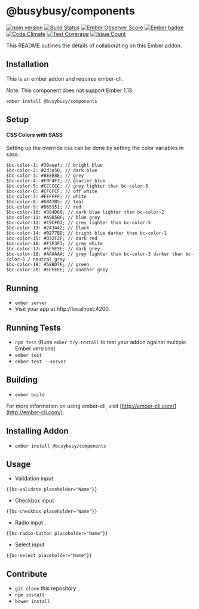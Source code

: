 # @busybusy/components
[![npm version](https://badge.fury.io/js/busy-components.svg)](https://badge.fury.io/js/busy-components)
[![Build Status](https://travis-ci.org/busybusy/webapp-busy-components.svg?branch=master)](https://travis-ci.org/busybusy/webapp-busy-components)
[![Ember Observer Score](https://emberobserver.com/badges/busy-components.svg)](https://emberobserver.com/addons/busy-components)
[![Ember badge][ember-badge]][embadge]
[![Code Climate](https://codeclimate.com/github/busybusy/webapp-busy-components/badges/gpa.svg)](https://codeclimate.com/github/busybusy/webapp-busy-components)
[![Test Coverage](https://codeclimate.com/github/busybusy/webapp-busy-components/badges/coverage.svg)](https://codeclimate.com/github/busybusy/webapp-busy-components/coverage)
[![Issue Count](https://codeclimate.com/github/busybusy/webapp-busy-components/badges/issue_count.svg)](https://codeclimate.com/github/busybusy/webapp-busy-components)


This README outlines the details of collaborating on this Ember addon.

## Installation

This is an ember addon and requires ember-cli.

Note: This component does not support Ember 1.13

```
ember install @busybusy/components
```

## Setup

#### CSS Colors with SASS
Setting up the override css can be done by setting the color variables in sass.
```
$bc-color-1: #30aeef; // bright blue
$bc-color-2: #2d3e50; // dark blue
$bc-color-3: #8E8E8E; // grey
$bc-color-4: #F0F4F7; // glacier blue
$bc-color-5: #CCCCCC; // grey lighter than bc-color-3
$bc-color-6: #CFCFCF; // off white
$bc-color-7: #FFFFFF; // white
$bc-color-8: #68A3B5; // teal
$bc-color-9: #D65151; // red
$bc-color-10: #384D60; // dark blue lighter than bc-color-2
$bc-color-11: #A9B5BF; // blue grey
$bc-color-12: #C9CFD3; // grey lighter than bc-color-5
$bc-color-13: #243442; // black
$bc-color-14: #0277BD; // bright blue darker than bc-color-1
$bc-color-15: #D32F2F; // dark red
$bc-color-16: #F3F3F3; // grey white
$bc-color-17: #5E5E5E; // dark grey
$bc-color-18: #AAAAAA; // grey lighter than bc-color-3 darker than bc-color-5 / neutral gray
$bc-color-19: #58BD7F; // green
$bc-color-20: #EEEEEE; // another grey
```

## Running

* `ember server`
* Visit your app at http://localhost:4200.

## Running Tests

* `npm test` (Runs `ember try:testall` to test your addon against multiple Ember versions)
* `ember test`
* `ember test --server`

## Building

* `ember build`

For more information on using ember-cli, visit [http://ember-cli.com/](http://ember-cli.com/).

## Installing Addon

* `ember install @busybusy/components`

## Usage

* Validation input
```
{{bc-validate placeholder="Name"}}
```

* Checkbox input
```
{{bc-checkbox placeholder="Name"}}
```

* Radio input
```
{{bc-radio-button placeholder="Name"}}
```

* Select input
```
{{bc-select placeholder="Name"}}
```

## Contribute

* `git clone` this repository
* `npm install`
* `bower install`

[embadge]: http://embadge.io/
[ember-badge]: http://embadge.io/v1/badge.svg?start=2.16.2
